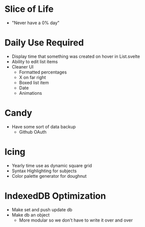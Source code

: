# Slice of Life
- "Never have a 0% day"

# Daily Use Required
  - Display time that something was created on hover in List.svelte
  - Ability to edit list items
  - Cleaner UI
    - Formatted percentages
    - X on far right
    - Boxed list item
    - Date
    - Animations
# Candy
  - Have some sort of data backup
    - Github OAuth
  
# Icing
  - Yearly time use as dynamic square grid
  - Syntax Highlighting for subjects
  - Color palette generator for doughnut

# IndexedDB Optimization
  - Make set and push update db
  - Make db an object
    - More modular so we don't have to write it over and over